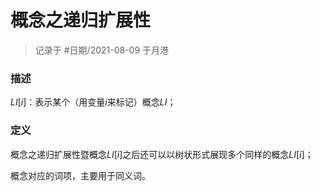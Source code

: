 # 概念之递归扩展性


> 记录于 #日期/2021-08-09 于月港


### 描述
$LI[i]$：表示某个（用变量$i$来标记）概念$LI$；

### 定义

概念之递归扩展性暨概念$LI[i]$之后还可以以树状形式展现多个同样的概念$LI[i]$；

概念对应的词项，主要用于同义词。

